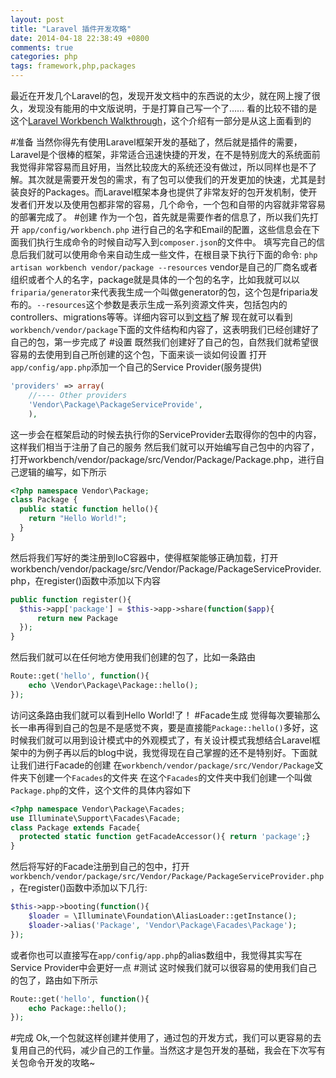 ```yaml
---
layout: post
title: "Laravel 插件开发攻略"
date: 2014-04-18 22:38:49 +0800
comments: true
categories: php
tags: framework,php,packages
---
```

最近在开发几个Laravel的包，发现开发文档中的东西说的太少，就在网上搜了很久，发现没有能用的中文版说明，于是打算自己写一个了……
看的比较不错的是这个[Laravel Workbench Walkthrough](https://github.com/orangehill/Laravel-Workbench-Walkthrough)，这个介绍有一部分是从这上面看到的
<!--more-->
#准备
当然你得先有使用Laravel框架开发的基础了，然后就是插件的需要，Laravel是个很棒的框架，非常适合迅速快捷的开发，在不是特别庞大的系统面前我觉得非常容易而且好用，当然比较庞大的系统还没有做过，所以同样也是不了解。其次就是需要开发包的需求，有了包可以使我们的开发更加的快速，尤其是封装良好的Packages。而Laravel框架本身也提供了非常友好的包开发机制，使开发者们开发以及使用包都非常的容易，几个命令，一个包和自带的内容就非常容易的部署完成了。
#创建
作为一个包，首先就是需要作者的信息了，所以我们先打开
`app/config/workbench.php`
进行自己的名字和Email的配置，这些信息会在下面我们执行生成命令的时候自动写入到`composer.json`的文件中。
填写完自己的信息后我们就可以使用命令来自动生成一些文件，在根目录下执行下面的命令:
`php artisan workbench vendor/package --resources`
vendor是自己的厂商名或者组织或者个人的名字，package就是具体的一个包的名字，比如我就可以以`friparia/generator`来代表我生成一个叫做generator的包，这个包是friparia发布的。`--resources`这个参数是表示生成一系列资源文件夹，包括包内的controllers、migrations等等。详细内容可以到[文档](http://golaravel.com/docs/4.1/packages)了解
现在就可以看到`workbench/vendor/package`下面的文件结构和内容了，这表明我们已经创建好了自己的包，第一步完成了
#设置
既然我们创建好了自己的包，自然我们就希望很容易的去使用到自己所创建的这个包，下面来谈一谈如何设置
打开`app/config/app.php`添加一个自己的Service Provider(服务提供)
```php
'providers' => array(
    //---- Other providers
    'Vendor\Package\PackageServiceProvide',
    ),
```
这一步会在框架启动的时候去执行你的ServiceProvider去取得你的包中的内容，这样我们相当于注册了自己的服务
然后我们就可以开始编写自己包中的内容了，打开workbench/vendor/package/src/Vendor/Package/Package.php，进行自己逻辑的编写，如下所示
```php
<?php namespace Vendor\Package;
class Package {
  public static function hello(){
    return "Hello World!";
  }
}
```
然后将我们写好的类注册到IoC容器中，使得框架能够正确加载，打开workbench/vendor/package/src/Vendor/Package/PackageServiceProvider.php，在register()函数中添加以下内容
```php
public function register(){
  $this->app['package'] = $this->app->share(function($app){
      return new Package
  });
}
```
然后我们就可以在任何地方使用我们创建的包了，比如一条路由
```php
Route::get('hello', function(){
    echo \Vendor\Package\Package::hello();
});
```
访问这条路由我们就可以看到Hello World!了！
#Facade生成
觉得每次要输那么长一串再得到自己的包是不是感觉不爽，要是直接能`Package::hello()`多好，这时候我们就可以用到设计模式中的外观模式了，有关设计模式我想结合Laravel框架中的为例子再以后的blog中说，我觉得现在自己掌握的还不是特别好。下面就让我们进行Facade的创建
在`workbench/vendor/package/src/Vendor/Package`文件夹下创建一个`Facades`的文件夹
在这个`Facades`的文件夹中我们创建一个叫做`Package.php`的文件，这个文件的具体内容如下
```php
<?php namespace Vendor\Package\Facades;
use Illuminate\Support\Facades\Facade;
class Package extends Facade{
  protected static function getFacadeAccessor(){ return 'package';}
}
```
然后将写好的Facade注册到自己的包中，打开`workbench/vendor/package/src/Vendor/Package/PackageServiceProvider.php`，在register()函数中添加以下几行:
```php
$this->app->booting(function(){
    $loader = \Illuminate\Foundation\AliasLoader::getInstance();
    $loader->alias('Package', 'Vendor\Package\Facades\Package');
});
```
或者你也可以直接写在`app/config/app.php`的alias数组中，我觉得其实写在Service Provider中会更好一点
#测试
这时候我们就可以很容易的使用我们自己的包了，路由如下所示
```php
Route::get('hello', function(){
    echo Package::hello();
});
```
#完成
Ok,一个包就这样创建并使用了，通过包的开发方式，我们可以更容易的去复用自己的代码，减少自己的工作量。当然这才是包开发的基础，我会在下次写有关包命令开发的攻略~
